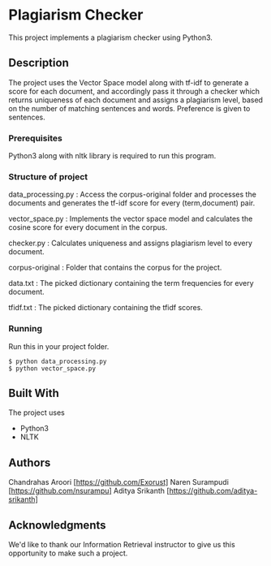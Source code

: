 # Plagiarism Checker

This project implements a plagiarism checker using Python3.


## Description

The project uses the Vector Space model along with tf-idf to generate a score for each document, and accordingly pass it through a checker which returns uniqueness of each document and assigns a plagiarism level, based on the number of matching sentences and words. Preference is given to sentences.  


### Prerequisites

Python3 along with nltk library is required to run this program.

### Structure of project

data_processing.py : Access the corpus-original folder and processes the documents and generates the tf-idf score for every (term,document) pair.

vector_space.py : Implements the vector space model and calculates the cosine score for every document in the corpus.

checker.py : Calculates uniqueness and assigns plagiarism level to every document.

corpus-original : Folder that contains the corpus for the project.

data.txt : The picked dictionary containing the term frequencies for every document.

tfidf.txt : The picked dictionary containing the tfidf scores.

### Running

Run this in your project folder.
```
$ python data_processing.py
$ python vector_space.py
```

## Built With

The project uses
- Python3
- NLTK

## Authors

Chandrahas Aroori [https://github.com/Exorust]
Naren Surampudi [https://github.com/nsurampu]
Aditya Srikanth [https://github.com/aditya-srikanth]

## Acknowledgments

We'd like to thank our Information Retrieval instructor to give us this opportunity to make such a project.
